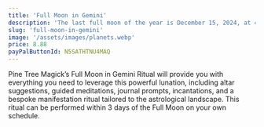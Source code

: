 ```yaml
---
title: 'Full Moon in Gemini'
description: 'The last full moon of the year is December 15, 2024, at 4:02AM EST. The Full Moon is a crucial point in the lunar cycle, a potent time for manifestation and release.'
slug: 'full-moon-in-gemini'
image: '/assets/images/planets.webp'
price: 8.88
payPalButtonId: N5SATHTNU4MAQ
---
```

Pine Tree Magick’s Full Moon in Gemini Ritual will provide you with everything you need to leverage this powerful lunation, including altar suggestions, guided meditations, journal prompts, incantations, and a bespoke manifestation ritual tailored to the astrological landscape. This ritual can be performed within 3 days of the Full Moon on your own schedule.